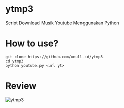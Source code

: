 # ytmp3
Script Download Musik Youtube Menggunakan Python

# How to use?
```
git clone https://github.com/xnull-id/ytmp3
cd ytmp3
python youtube.py <url yt>
```

# Review
![ytmp3](https://user-images.githubusercontent.com/70066101/90960485-ddafa500-e46f-11ea-9ee7-d04298569ae8.png)
